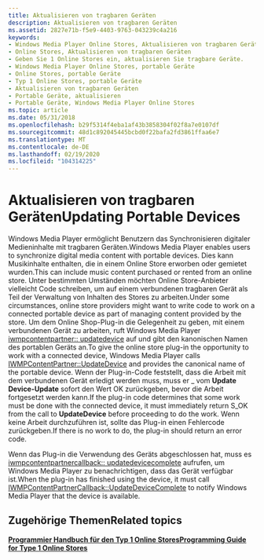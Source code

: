 ```yaml
---
title: Aktualisieren von tragbaren Geräten
description: Aktualisieren von tragbaren Geräten
ms.assetid: 2827e71b-f5e9-4403-9763-043239c4a216
keywords:
- Windows Media Player Online Stores, Aktualisieren von tragbaren Geräten
- Online Stores, Aktualisieren von tragbaren Geräten
- Geben Sie 1 Online Stores ein, aktualisieren Sie tragbare Geräte.
- Windows Media Player Online Stores, portable Geräte
- Online Stores, portable Geräte
- Typ 1 Online Stores, portable Geräte
- Aktualisieren von tragbaren Geräten
- Portable Geräte, aktualisieren
- Portable Geräte, Windows Media Player Online Stores
ms.topic: article
ms.date: 05/31/2018
ms.openlocfilehash: b29f5314f4eba1af43b3858304f02f8a7e0107df
ms.sourcegitcommit: 48d1c892045445bcbd0f22bafa2fd3861ffaa6e7
ms.translationtype: MT
ms.contentlocale: de-DE
ms.lasthandoff: 02/19/2020
ms.locfileid: "104314225"
---
```

# <a name="updating-portable-devices"></a><span data-ttu-id="bbacb-112">Aktualisieren von tragbaren Geräten</span><span class="sxs-lookup"><span data-stu-id="bbacb-112">Updating Portable Devices</span></span>

<span data-ttu-id="bbacb-113">Windows Media Player ermöglicht Benutzern das Synchronisieren digitaler Medieninhalte mit tragbaren Geräten.</span><span class="sxs-lookup"><span data-stu-id="bbacb-113">Windows Media Player enables users to synchronize digital media content with portable devices.</span></span> <span data-ttu-id="bbacb-114">Dies kann Musikinhalte enthalten, die in einem Online Store erworben oder gemietet wurden.</span><span class="sxs-lookup"><span data-stu-id="bbacb-114">This can include music content purchased or rented from an online store.</span></span> <span data-ttu-id="bbacb-115">Unter bestimmten Umständen möchten Online Store-Anbieter vielleicht Code schreiben, um auf einem verbundenen tragbaren Gerät als Teil der Verwaltung von Inhalten des Stores zu arbeiten.</span><span class="sxs-lookup"><span data-stu-id="bbacb-115">Under some circumstances, online store providers might want to write code to work on a connected portable device as part of managing content provided by the store.</span></span> <span data-ttu-id="bbacb-116">Um dem Online Shop-Plug-in die Gelegenheit zu geben, mit einem verbundenen Gerät zu arbeiten, ruft Windows Media Player [iwmpcontentpartner:: updatedevice](/previous-versions/windows/desktop/api/contentpartner/nf-contentpartner-iwmpcontentpartner-updatedevice) auf und gibt den kanonischen Namen des portablen Geräts an.</span><span class="sxs-lookup"><span data-stu-id="bbacb-116">To give the online store plug-in the opportunity to work with a connected device, Windows Media Player calls [IWMPContentPartner::UpdateDevice](/previous-versions/windows/desktop/api/contentpartner/nf-contentpartner-iwmpcontentpartner-updatedevice) and provides the canonical name of the portable device.</span></span> <span data-ttu-id="bbacb-117">Wenn der Plug-in-Code feststellt, dass die Arbeit mit dem verbundenen Gerät erledigt werden muss, muss er \_ vom **Update Device-Update** sofort den Wert OK zurückgeben, bevor die Arbeit fortgesetzt werden kann.</span><span class="sxs-lookup"><span data-stu-id="bbacb-117">If the plug-in code determines that some work must be done with the connected device, it must immediately return S\_OK from the call to **UpdateDevice** before proceeding to do the work.</span></span> <span data-ttu-id="bbacb-118">Wenn keine Arbeit durchzuführen ist, sollte das Plug-in einen Fehlercode zurückgeben.</span><span class="sxs-lookup"><span data-stu-id="bbacb-118">If there is no work to do, the plug-in should return an error code.</span></span>

<span data-ttu-id="bbacb-119">Wenn das Plug-in die Verwendung des Geräts abgeschlossen hat, muss es [iwmpcontentpartnercallback:: updatedevicecomplete](/previous-versions/windows/desktop/api/contentpartner/nf-contentpartner-iwmpcontentpartnercallback-updatedevicecomplete) aufrufen, um Windows Media Player zu benachrichtigen, dass das Gerät verfügbar ist.</span><span class="sxs-lookup"><span data-stu-id="bbacb-119">When the plug-in has finished using the device, it must call [IWMPContentPartnerCallback::UpdateDeviceComplete](/previous-versions/windows/desktop/api/contentpartner/nf-contentpartner-iwmpcontentpartnercallback-updatedevicecomplete) to notify Windows Media Player that the device is available.</span></span>

## <a name="related-topics"></a><span data-ttu-id="bbacb-120">Zugehörige Themen</span><span class="sxs-lookup"><span data-stu-id="bbacb-120">Related topics</span></span>

<dl> <dt>

[<span data-ttu-id="bbacb-121">**Programmier Handbuch für den Typ 1 Online Stores**</span><span class="sxs-lookup"><span data-stu-id="bbacb-121">**Programming Guide for Type 1 Online Stores**</span></span>](programming-guide-for-type-1-online-stores.md)
</dt> </dl>

 

 




